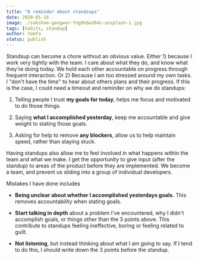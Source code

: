 ```yaml
---
title: "A reminder about standsups"
date: 2020-05-16
image: ./saksham-gangwar-YVgOh8w1R4s-unsplash-1.jpg
tags: [habits, standup]
author: tomfa
status: publish
---
```


Standsup can become a chore without an obvious value. Either 1) because I work very tightly with the team. I care about what they do, and know what they're doing today. We hold each other accountable on progress through frequent interaction. Or 2) Because I am too stressed around my own tasks. I "don't have the time" to hear about others plans and their progress. If this is the case, I could need a timeout and reminder on why we do standups:

1.  Telling people I trust **my goals for today**, helps me focus and motivated to do those things.

2.  Saying **what I accomplished yesterday**, keep me accountable and give weight to stating those goals.

3.  Asking for help to remove **any blockers**, allow us to help maintain speed, rather than staying stuck.

Having standups also allow me to feel involved in what happens within the team and what we make. I get the opportunity to give input (after the standup) to areas of the product before they are implemented. We become a team, and prevent us sliding into a group of individual developers.

Mistakes I have done includes

*   **Being unclear about whether I accomplished yesterdays goals.** This removes accountability when stating goals.

*   **Start talking in depth** about a problem I've encountered, why I didn't accomplish goals, or things other than the 3 points above. This contribute to standups feeling ineffective, boring or feeling related to guilt. 

*   **Not listening**, but instead thinking about what I am going to say. If I tend to do this, I should write down the 3 points before the standup.
